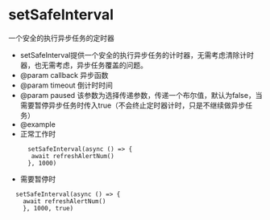 # setSafeInterval
一个安全的执行异步任务的定时器
<br />
 * setSafeInterval提供一个安全的执行异步任务的计时器，无需考虑清除计时器，也无需考虑，异步任务覆盖的问题。
 * @param callback 异步函数
 * @param timeout 倒计时时间
 * @param paused 该参数为选择传递参数，传递一个布尔值，默认为false，当需要暂停异步任务时传入true（不会终止定时器计时，只是不继续做异步任务）
 * @example
 *  正常工作时
    ```
      setSafeInterval(async () => {
       await refreshAlertNum()
      }, 1000)
    ```
 *   需要暂停时
   ```
     setSafeInterval(async () => {
       await refreshAlertNum()
       }, 1000, true)
  ```
